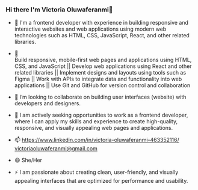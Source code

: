 ### Hi there I'm Victoria Oluwaferanmi👋

- 🔭 
 I'm a frontend developer with experience in building responsive and interactive websites and web applications using modern web technologies such as HTML, CSS, JavaScript, React, and other related libraries.

- 🌱  
       Build responsive, mobile-first web pages and applications using HTML, CSS, and JavaScript
     || Develop web applications using React and other related libraries
     || Implement designs and layouts using tools such as Figma 
     || Work with APIs to integrate data and functionality into web applications
     || Use Git and GitHub for version control and collaboration

- 👯 I’m looking to collaborate on building user interfaces (website) with developers and designers.

- 🤔 I am actively seeking opportunities to work as a frontend developer, where I can apply my skills and experience to create high-quality, responsive, and visually appealing web pages and applications.

- 📫  https://www.linkedin.com/in/victoria-oluwaferanmi-463352116/            victoriaoluwaferanmi@gmail.com
- 😄 She/Her
- ⚡ I am passionate about creating clean, user-friendly, and visually appealing interfaces that are optimized for performance and usability.
